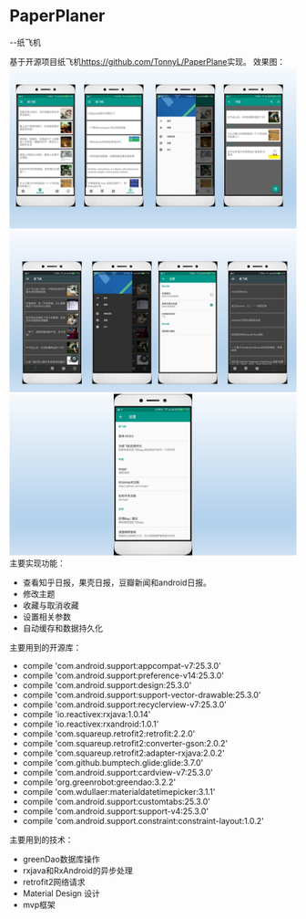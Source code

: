 # PaperPlaner
--纸飞机

基于开源项目纸飞机<https://github.com/TonnyL/PaperPlane>实现。
效果图：
![](image/show/幻灯片1.PNG)
![](image/show/幻灯片2.PNG)
![](image/show/幻灯片3.PNG)
主要实现功能：
* 查看知乎日报，果壳日报，豆瓣新闻和android日报。
* 修改主题
* 收藏与取消收藏
* 设置相关参数
* 自动缓存和数据持久化


主要用到的开源库：

* compile 'com.android.support:appcompat-v7:25.3.0'
* compile 'com.android.support:preference-v14:25.3.0'
* compile 'com.android.support:design:25.3.0'
* compile 'com.android.support:support-vector-drawable:25.3.0'
* compile 'com.android.support:recyclerview-v7:25.3.0'
* compile 'io.reactivex:rxjava:1.0.14'
* compile 'io.reactivex:rxandroid:1.0.1'
* compile 'com.squareup.retrofit2:retrofit:2.2.0'
* compile 'com.squareup.retrofit2:converter-gson:2.0.2'
* compile 'com.squareup.retrofit2:adapter-rxjava:2.0.2'
* compile 'com.github.bumptech.glide:glide:3.7.0'
* compile 'com.android.support:cardview-v7:25.3.0'
* compile 'org.greenrobot:greendao:3.2.2'
* compile 'com.wdullaer:materialdatetimepicker:3.1.1'
* compile 'com.android.support:customtabs:25.3.0'
* compile 'com.android.support:support-v4:25.3.0'
* compile 'com.android.support.constraint:constraint-layout:1.0.2'

主要用到的技术：
* greenDao数据库操作
* rxjava和RxAndroid的异步处理
* retrofit2网络请求
* Material Design 设计
* mvp框架